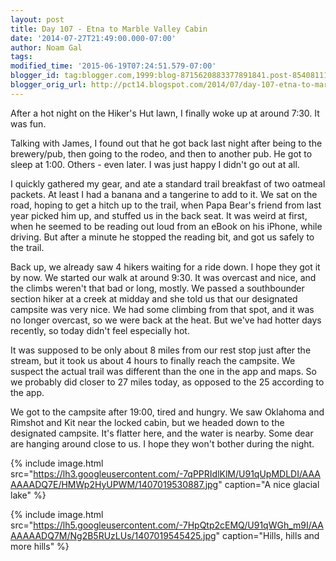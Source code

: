 ```yaml
---
layout: post
title: Day 107 - Etna to Marble Valley Cabin
date: '2014-07-27T21:49:00.000-07:00'
author: Noam Gal
tags:
modified_time: '2015-06-19T07:24:51.579-07:00'
blogger_id: tag:blogger.com,1999:blog-8715620883377891841.post-8540811191458924295
blogger_orig_url: http://pct14.blogspot.com/2014/07/day-107-etna-to-marble-valley-cabin.html
---
```

After a hot night on the Hiker's Hut lawn, I finally woke up at around 7:30. It was fun.

Talking with James, I found out that he got back last night after being to the brewery/pub, then going to the rodeo, and then to another pub. He got to sleep at 1:00. Others - even later. I was just happy I didn't go out at all.

I quickly gathered my gear, and ate a standard trail breakfast of two oatmeal packets. At least I had a banana and a tangerine to add to it. We sat on the road, hoping to get a hitch up to the trail, when Papa Bear's friend from last year picked him up, and stuffed us in the back seat. It was weird at first, when he seemed to be reading out loud from an eBook on his iPhone, while driving. But after a minute he stopped the reading bit, and got us safely to the trail.

Back up, we already saw 4 hikers waiting for a ride down. I hope they got it by now. We started our walk at around 9:30. It was overcast and nice, and the climbs weren't that bad or long, mostly. We passed a southbounder section hiker at a creek at midday and she told us that our designated campsite was very nice. We had some climbing from that spot, and it was no longer overcast, so we were back at the heat. But we've had hotter days recently, so today didn't feel especially hot.

It was supposed to be only about 8 miles from our rest stop just after the stream, but it took us about 4 hours to finally reach the campsite. We suspect the actual trail was different than the one in the app and maps. So we probably did closer to 27 miles today, as opposed to the 25 according to the app.

We got to the campsite after 19:00, tired and hungry. We saw Oklahoma and Rimshot and Kit near the locked cabin, but we headed down to the designated campsite. It's flatter here, and the water is nearby. Some dear are hanging around close to us. I hope they won't bother during the night.

{% include image.html src="https://lh3.googleusercontent.com/-7qPPRIdlKlM/U91qUpMDLDI/AAAAAAADQ7E/HMWp2HyUPWM/1407019530887.jpg" caption="A nice glacial lake" %}

{% include image.html src="https://lh5.googleusercontent.com/-7HpQtp2cEMQ/U91qWGh_m9I/AAAAAAADQ7M/Ng2B5RUzLUs/1407019545425.jpg" caption="Hills, hills and more hills" %}
